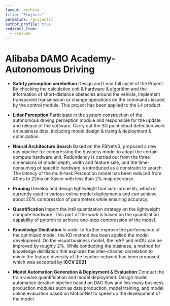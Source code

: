 ```yaml
---
layout: archive
title: "Projects"
permalink: /projects/
author_profile: true
redirect_from:
  - /resume
---
```

Alibaba DAMO Academy-Autonomous Driving
======
* **Safety perception cerebellum**
Design and Lead full cycle of the Project. By checking the calculation unit \& hardware \& algorithm and the information of short-distance obstacles around the vehicle, implement transparent transmission or change operations on the commands issued by the control module. This project has been applied to the L4 product.

* **Lidar Perception**
Participate in the system construction of the autonomous driving perception module and responsible for the update and release of the software. Carry out the 3D point cloud detection work on business data, including model design \& traing \& deployment \& optimization.

* **Neural Architecture Search**
Based on the FBNetV3, proposed a new nas pipeline for compressing the business model to adapt the certain compute hardware unit. Redundancy is carried out from the three dimensions of model depth, width and feature size, and the time-consuming of specific hardware is introduced as a constraint to search. The latency of the multi-task Perception model has been reduced from 40ms to 22ms on Xavier with less than 2\% map decrease.

* **Pruning**
Develop and design lightweight tool auto-prune lib, which is currently used in various online model deployments and can achieve about 20\% compression of parameters while ensuring accuracy.

* **Quantification**
Import the int8 quantization strategy on the lightweight compute hardware. This part of the work is based on the quantization capability of pytorch to achieve one-step compression of the model.

* **Knowledge Distillation**
In order to further improve the performance of the optimized model, the KD method has been applied the model development. On the visual business model, the mAP and mIOU can be improved by roughly 2\%. While conducting the  business, a method for knowledge distillation that explores the inter-channel correlation to mimic the feature diversity of the teacher network has been proposed, which was accepted by **ICCV 2021**.

* **Model Automation Generation \& Deployment \& Evaluation**
Conduct the train-aware quantification and model deployment. Design model automation iterative pipeline based on DAG flow and link many business production modules such as data production, model training, and model online evaluation based on MotionNet to speed up the development of the model.

